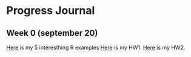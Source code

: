 # Progress Journal

## Week 0 (september 20)

[Here](files/aliismailduman_homework_0.html) is my 5 interesthing R examples
[Here](hw1.html) is my HW1.
[Here](files/hw2.html) is my HW2.
